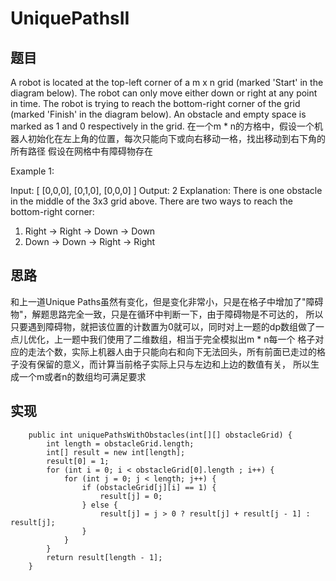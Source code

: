 # UniquePathsII

## 题目
A robot is located at the top-left corner of a m x n grid (marked 'Start' in the diagram below).
The robot can only move either down or right at any point in time. 
The robot is trying to reach the bottom-right corner of the grid (marked 'Finish' in the diagram below).
An obstacle and empty space is marked as 1 and 0 respectively in the grid.
在一个m * n的方格中，假设一个机器人初始化在左上角的位置，每次只能向下或向右移动一格，找出移动到右下角的所有路径
假设在网格中有障碍物存在 
 
Example 1:

Input:
[
  [0,0,0],
  [0,1,0],
  [0,0,0]
]
Output: 2
Explanation:
There is one obstacle in the middle of the 3x3 grid above.
There are two ways to reach the bottom-right corner:
1. Right -> Right -> Down -> Down
2. Down -> Down -> Right -> Right 
 
## 思路 
和上一道Unique Paths虽然有变化，但是变化非常小，只是在格子中增加了"障碍物"，解题思路完全一致，只是在循环中判断一下，由于障碍物是不可达的，
所以只要遇到障碍物，就把该位置的计数置为0就可以，同时对上一题的dp数组做了一点儿优化，上一题中我们使用了二维数组，相当于完全模拟出m * n每一个
格子对应的走法个数，实际上机器人由于只能向右和向下无法回头，所有前面已走过的格子没有保留的意义，而计算当前格子实际上只与左边和上边的数值有关，
所以生成一个m或者n的数组均可满足要求

## 实现 
```
    public int uniquePathsWithObstacles(int[][] obstacleGrid) {
        int length = obstacleGrid.length;
        int[] result = new int[length];
        result[0] = 1;
        for (int i = 0; i < obstacleGrid[0].length ; i++) {
            for (int j = 0; j < length; j++) {
                if (obstacleGrid[j][i] == 1) {
                    result[j] = 0;
                } else {
                    result[j] = j > 0 ? result[j] + result[j - 1] : result[j];
                }
            }
        }
        return result[length - 1];
    }
```